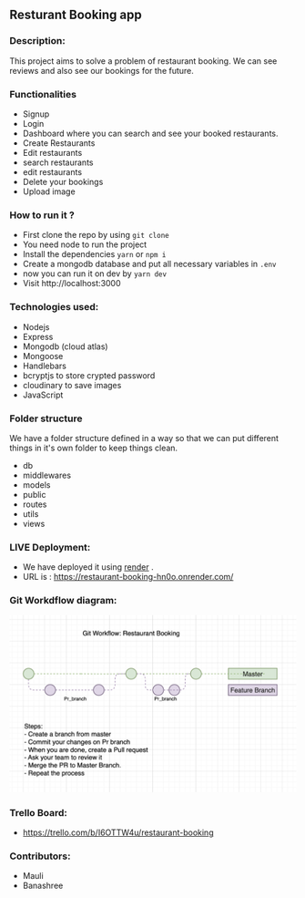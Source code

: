 ## Resturant Booking app

### Description:

This project aims to solve a problem of restaurant booking. We can see reviews and also see our bookings for the future.

### Functionalities

- Signup
- Login
- Dashboard where you can search and see your booked restaurants.
- Create Restaurants
- Edit restaurants
- search restaurants
- edit restaurants
- Delete your bookings
- Upload image

### How to run it ?

- First clone the repo by using `git clone`
- You need node to run the project
- Install the dependencies `yarn` or `npm i`
- Create a mongodb database and put all necessary variables in `.env`
- now you can run it on dev by `yarn dev`
- Visit http://localhost:3000

### Technologies used:

- Nodejs
- Express
- Mongodb (cloud atlas)
- Mongoose
- Handlebars
- bcryptjs to store crypted password
- cloudinary to save images
- JavaScript

### Folder structure

We have a folder structure defined in a way so that we can put different things in it's own folder to keep things clean.

- db
- middlewares
- models
- public
- routes
- utils
- views

### LIVE Deployment:

- We have deployed it using [render](https://render.com/) .
- URL is : https://restaurant-booking-hn0o.onrender.com/

### Git Workdflow diagram:

![git workflow](https://raw.githubusercontent.com/Bhalani-Mauli/restaurant-booking/main/docs/gitWorkflow.png)

### Trello Board:

- https://trello.com/b/I6OTTW4u/restaurant-booking

### Contributors:

- Mauli
- Banashree
